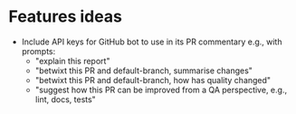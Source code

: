 Features ideas
==============

- Include API keys for GitHub bot to use in its PR commentary e.g., with prompts:
    - "explain this report"
    - "betwixt this PR and default-branch, summarise changes"
    - "betwixt this PR and default-branch, how has quality changed"
    - "suggest how this PR can be improved from a QA perspective, e.g., lint, docs, tests"
